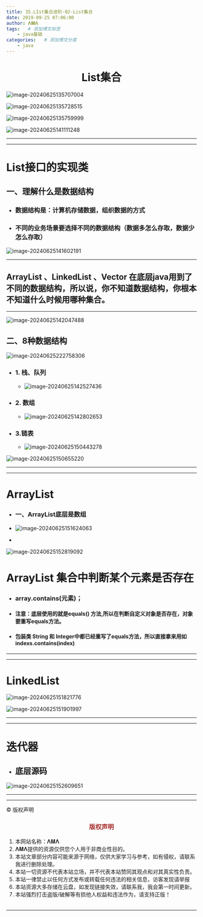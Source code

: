 ```yaml
---
title: 35.LIst集合进阶-02-List集合
date: 2019-09-25 07:06:00
author: 𝚲𝚳𝚲
tags:   # 添加博文标签
	- java基础
categories:   # 添加博文分类
	- java
---
```


<h1><center>List集合</center></h1>

![image-20240625135707004](https://raw.githubusercontent.com/protonlml/blogimages/master/imgs/202406251357515.png)

![image-20240625135728515](https://raw.githubusercontent.com/protonlml/blogimages/master/imgs/202406251357701.png)

![image-20240625135759999](https://raw.githubusercontent.com/protonlml/blogimages/master/imgs/202406251358182.png)

![image-20240625141111248](https://raw.githubusercontent.com/protonlml/blogimages/master/imgs/202406251411860.png)

---





---



# List接口的实现类

## 一、理解什么是数据结构

- ### 数据结构是：计算机存储数据，组织数据的方式

- ### 不同的业务场景要选择不同的数据结构（数据多怎么存取，数据少怎么存取）

![image-20240625141602191](https://raw.githubusercontent.com/protonlml/blogimages/master/imgs/202406251416692.png)

---



## ArrayList 、LinkedList 、Vector 在底层java用到了不同的数据结构，所以说，你不知道数据结构，你根本不知道什么时候用哪种集合。



---

![image-20240625142047488](https://raw.githubusercontent.com/protonlml/blogimages/master/imgs/202406251420487.png)

## 二、8种数据结构

![image-20240625222758306](https://raw.githubusercontent.com/protonlml/blogimages/master/imgs/202406252228328.png)

- ### 1. 栈、队列

  - ![image-20240625142527436](https://raw.githubusercontent.com/protonlml/blogimages/master/imgs/202406251425857.png)

- ### 2. 数组

  - ![image-20240625142802653](https://raw.githubusercontent.com/protonlml/blogimages/master/imgs/202406251428044.png)

- ### 3.链表

  - ![image-20240625150443278](https://raw.githubusercontent.com/protonlml/blogimages/master/imgs/202406251504545.png)

![image-20240625150655220](https://raw.githubusercontent.com/protonlml/blogimages/master/imgs/202406251506253.png)

---





----

# ArrayList

- ### 一、ArrayList底层是数组

- ![image-20240625151624063](https://raw.githubusercontent.com/protonlml/blogimages/master/imgs/202406251516212.png)

- 

![image-20240625152819092](https://raw.githubusercontent.com/protonlml/blogimages/master/imgs/202406251528646.png)

# ArrayList 集合中判断某个元素是否存在

- ### array.contains(元素)；

- #### 注意：底层使用的就是equals() 方法,所以在判断自定义对象是否存在，对象要重写equals方法。

- #### 包装类 String 和 Integer中都已经重写了equals方法，所以直接拿来用如 indexs.contains(index)





---



---



# LinkedList

![image-20240625151821776](https://raw.githubusercontent.com/protonlml/blogimages/master/imgs/202406251518704.png)

![image-20240625151901997](https://raw.githubusercontent.com/protonlml/blogimages/master/imgs/202406251519258.png)

---





---

# 迭代器

- ## 底层源码

![image-20240625152609651](https://raw.githubusercontent.com/protonlml/blogimages/master/imgs/202406251526832.png)

























---


----

© 版权声明

<escape>

<div>
    <h3 align="center"  style="color: brown;" >版权声明</h3>
    <table>
   		<tr>
    		<ol>
				<li>本网站名称：𝚲𝚳𝚲</li>
				<li>𝚲𝚳𝚲提供的资源仅供您个人用于非商业性目的。</li>
				<li>本站文章部分内容可能来源于网络，仅供大家学习与参考，如有侵权，请联系我进行删除处理。</li>
				<li>本站一切资源不代表本站立场，并不代表本站赞同其观点和对其真实性负责。</li>
        		<li>本站一律禁止以任何方式发布或转载任何违法的相关信息，访客发现请举报</li> 
        		<li>本站资源大多存储在云盘，如发现链接失效，请联系我，我会第一时间更新。</li>
        		<li>本站强烈打击盗版/破解等有损他人权益和违法作为，请支持正版！</li>  
			</ol>
		</tr>
	</table>
</div>










</escape>

----

